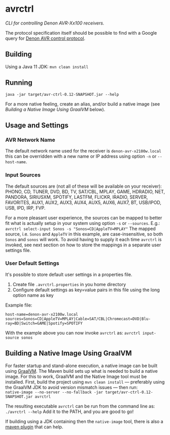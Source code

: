 # avrctrl

_CLI for controlling Denon AVR-Xx100 receivers._

The protocol specification itself should be possible to find with a Google query
for [Denon AVR control protocol](https://www.google.com/search?q=Denon+AVR+control+protocol).

## Building

Using a Java 11 JDK:
`mvn clean install`

## Running

`java -jar target/avr-ctrl-0.12-SNAPSHOT.jar --help`

For a more native feeling, create an alias, and/or build a native image (see _Building a Native Image Using GraalVM_
below).

## Usage and Settings

### AVR Network Name

The default network name used for the receiver is `denon-avr-x2100w.local` this can be overridden with a new name or IP
address using option `-n` or `--host-name`.

### Input Sources

The default sources are (not all of these will be available on your receiver):  
PHONO, CD, TUNER, DVD, BD, TV, SAT/CBL, MPLAY, GAME, HDRADIO, NET, PANDORA, SIRIUSXM, SPOTIFY, LASTFM, FLICKR, IRADIO,
SERVER, FAVORITES, AUX1, AUX2, AUX3, AUX4, AUX5, AUX6, AUX7, BT, USB/IPOD, USB, IPD, IRP, FVP.

For a more pleasant user experience, the sources can be mapped to better fit what is actually setup in your system using
option `-s` or `--sources`. E.g.: `avrctrl select-input Sonos -s "Sonos=CD|AppleTV=MPLAY"` The mapped source,
i.e. `Sonos` and `AppleTV` in this example, are case-insensitive, so both `Sonos` and `sonos` will work. To avoid having
to supply it each time `avrctrl` is invoked, see next section on how to store the mappings in a separate user settings
file.

### User Default Settings

It's possible to store default user settings in a properties file.

1. Create file `.avrctrl.properties` in you home directory
2. Configure default settings as key=value pairs in this file using the long option name as key

Example file:

```text
host-name=denon-avr-x2100w.local
sources=Sonos=CD|AppleTV=MPLAY|Cable=SAT/CBL|Chromecast=DVD|Blu-ray=BD|Switch=GAME|Spotify=SPOTIFY
```

With the example above you can now invoke `avrctrl` as: `avrctrl input-source sonos`

## Building a Native Image Using GraalVM

For faster startup and stand-alone execution, a native image can be built
using [GraalVM](https://www.graalvm.org/reference-manual/native-image/). The Maven build sets up what is needed to build
a native image. For this to work, GraalVM and the Native Image tool must be installed. First, build the project
using `mvn clean install` — preferably using the GraalVM JDK to avoid version mismatch issues — then run:  
`native-image --no-server --no-fallback -jar target/avr-ctrl-0.12-SNAPSHOT.jar avrctrl`

The resulting executable `avrctrl` can be run from the command line as:  
`./avrctrl --help`
Add it to the PATH, and you are good to go!

If building using a JDK containing then the `native-image` tool, there is also
a [maven plugin](https://www.graalvm.org/reference-manual/native-image/NativeImageMavenPlugin/) that can help.
